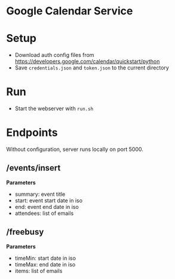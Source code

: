 # Google Calendar Service

# Setup
- Download auth config files from https://developers.google.com/calendar/quickstart/python
- Save `credentials.json` and `token.json` to the current directory

# Run
- Start the webserver with `run.sh`

# Endpoints
Without configuration, server runs locally on port 5000.

## /events/insert
**Parameters**
* summary: event title <string>
* start: event start date in iso <string>
* end: event end date in iso <string>
* attendees: list of emails <array>

## /freebusy
**Parameters**
* timeMin: start date in iso <string>
* timeMax: end date in iso <string>
* items: list of emails <array>
